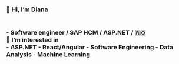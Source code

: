 <h3>👋 Hi, I’m Diana <h3>
 <br>
- Software engineer / SAP HCM / ASP.NET / 🇷🇴 <br>
 👀 I’m interested in <br>
    - ASP.NET
    - React/Angular
    - Software Engineering
    - Data Analysis
    - Machine Learning 
   
<!---
DianaElena99/DianaElena99 is a ✨ special ✨ repository because its `README.md` (this file) appears on your GitHub profile.
You can click the Preview link to take a look at your changes.
--->

